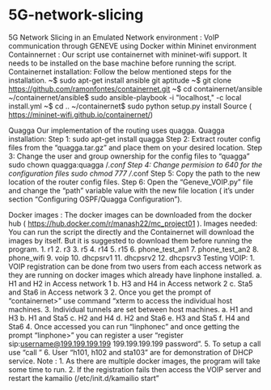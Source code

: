 # 5G-network-slicing
5G Network Slicing in an Emulated Network environment : VoIP communication through GENEVE using Docker within Mininet environment
Containnernet :
Our script use containernet with mininet-wifi support. It needs to be installed on the base machine before running the script.
Containernet installation:
Follow the below mentioned steps for the installation.
~$ sudo apt-get install ansible git aptitude
~$ git clone https://github.com/ramonfontes/containernet.git
~$ cd containernet/ansible
~/containernet/ansible$ sudo ansible-playbook -i "localhost," -c local install.yml
~$ cd ..
~/containernet$ sudo python setup.py install
	Source ( https://mininet-wifi.github.io/containernet/)

Quagga
Our implementation of the routing uses quagga. 
Quagga installation: 
	Step 1: sudo apt-get install quagga
Step 2: Extract router config files from the “quagga.tar.gz” and place them on your desired location.
	Step 3: Change the user and group ownership for the config files to “quagga”
		sudo chown quagga:quagga <path>/*.conf
	Step 4: Change permision to 640 for the configuration files
		sudo chmod 777 <path>/*.conf
	Step 5: Copy the path to the new location of the router config files.
Step 6: Open the “Geneve_VOIP.py” file and change the “path” variable value with the new file location ( it’s under section “Configuring OSPF/Quagga Configuration”).

Docker images :
The docker images can be downloaded from the docker hub  ( https://hub.docker.com/r/manash22/mc_project01 ).
Images needed: 
You can run the script the directly and the Containernet will download the images by itself. But it is suggested to download them before running the program.
    1. r1
    2. r3
    3. r5
    4. r14
    5. r15
    6. phone_test_an1
    7. phone_test_an2
    8. phone_wifi
    9. voip
    10. dhcpsrv1
    11. dhcpsrv2
    12. dhcpsrv3
Testing VOIP:
    1. VOIP registration can be done from two users from each access network as they are running on docker images which already have linphone installed.
        a. H1 and H2 in Access network 1
        b. H3 and H4 in Access network 2
        c. Sta5 and Sta6 in Access network 3
    2. Once you get the prompt of “containernet>” use command “xterm <host> to access the individual host machines.
    3. Individual tunnels are set between host machines.
        a. H1 and H3
        b. H1 and Sta5
        c. H2 and H4
        d. H2 and Sta6
        e. H3 and Sta5
        f. H4 and Sta6
    4. Once accessed you can run “linphonec” and once getting the prompt “linphone>” you can register a user “register sip:username@199.199.199.199 199.199.199.199 password”.
    5. To setup a call use “call <username>”
    6. User “h101, h102 and sta103” are for demonstration of DHCP service.
Note : 
    1. As there are multiple docker images, the program will take some time to run.
    2. If the registration fails then access the VOIP server and restart the kamailio (/etc/init.d/kamailio start”

